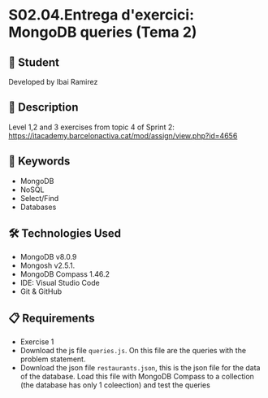 # S02.04.Entrega d'exercici: MongoDB queries (Tema 2)

## 👤 Student

Developed by Ibai Ramirez

## 📄 Description

Level 1,2 and 3 exercises from topic 4 of Sprint 2: https://itacademy.barcelonactiva.cat/mod/assign/view.php?id=4656

## 🎯 Keywords

* MongoDB
* NoSQL
* Select/Find 
* Databases 

## 🛠️ Technologies Used

* MongoDB v8.0.9
* Mongosh v2.5.1.
* MongoDB Compass 1.46.2
* IDE: Visual Studio Code
* Git & GitHub

## 📋 Requirements
* Exercise 1
* Download the js file `queries.js`. On this file are the queries with the problem statement.
* Download the json file `restaurants.json`, this is the json file for the data of the database. Load this file with MongoDB Compass to a collection (the database has only 1 coleection) and test the queries